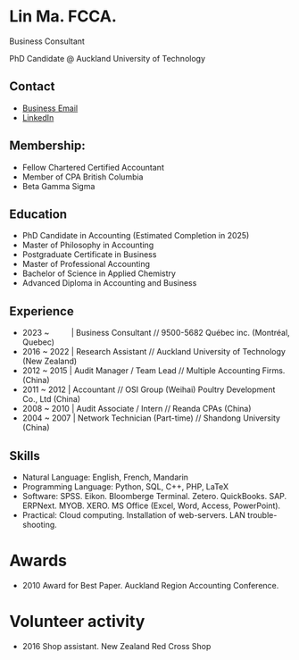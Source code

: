 # Lin Ma. FCCA. 
Business Consultant

PhD Candidate @  Auckland University of Technology

## Contact
- [Business Email](mailto:info@95005682.ca)  
- [LinkedIn](https://www.linkedin.com/in/linacct/)

## Membership:
- Fellow Chartered Certified Accountant
- Member of CPA British Columbia
- Beta Gamma Sigma

## Education
- PhD Candidate in Accounting (Estimated Completion in 2025)
- Master of Philosophy in Accounting
- Postgraduate Certificate in Business
- Master of Professional Accounting
- Bachelor of Science in Applied Chemistry
- Advanced Diploma in Accounting and Business

## Experience
- 2023 ~ &nbsp;&nbsp;&nbsp;&nbsp;&nbsp;&nbsp;&nbsp;&nbsp; | Business Consultant // 9500-5682 Québec inc. (Montréal, Quebec)
- 2016 ~ 2022  | Research Assistant // Auckland University of Technology  (New Zealand)
- 2012 ~ 2015  | Audit Manager / Team Lead // Multiple Accounting Firms. (China)
- 2011 ~ 2012  | Accountant // OSI Group (Weihai) Poultry Development Co., Ltd (China)
- 2008 ~ 2010  | Audit Associate / Intern // Reanda CPAs (China)
- 2004 ~ 2007  | Network Technician (Part-time) // Shandong University (China)

## Skills 
- Natural Language: English, French, Mandarin
- Programming Language: Python, SQL, C++, PHP, LaTeX
- Software: SPSS. Eikon. Bloomberge Terminal. Zetero. QuickBooks. SAP. ERPNext. MYOB. XERO. MS Office (Excel, Word, Access, PowerPoint).
- Practical: Cloud computing. Installation of web-servers. LAN trouble-shooting.

# Awards
- 2010 Award for Best Paper. Auckland Region Accounting Conference.

# Volunteer activity
- 2016 Shop assistant. New Zealand Red Cross Shop
